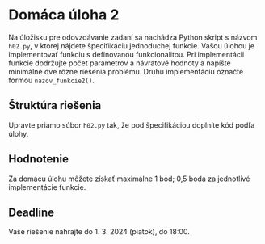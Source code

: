 # Domáca úloha 2
Na úložisku pre odovzdávanie zadaní sa nachádza Python skript s názvom `h02.py`, v ktorej nájdete špecifikáciu jednoduchej funkcie. Vašou úlohou je implementovať funkciu s definovanou funkcionalitou. Pri implementácii funkcie dodržujte počet parametrov a návratové hodnoty a napíšte minimálne dve rôzne riešenia problému. Druhú implementáciu označte formou `nazov_funkcie2()`.

## Štruktúra riešenia
Upravte priamo súbor `h02.py` tak, že pod špecifikáciou doplníte kód podľa úlohy.

## Hodnotenie
Za domácu úlohu môžete získať maximálne 1 bod; 0,5 boda za jednotlivé implementácie funkcie.

## Deadline
Vaše riešenie nahrajte do 1. 3. 2024 (piatok), do 18:00.
